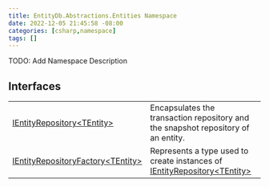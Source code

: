 ```yaml
---
title: EntityDb.Abstractions.Entities Namespace
date: 2022-12-05 21:45:58 -08:00
categories: [csharp,namespace]
tags: []
---
```



TODO: Add Namespace Description

## Interfaces
<table><tr><td><a href='/posts/csharp.interface.entitydb.abstractions.entities.ientityrepository-1/'>IEntityRepository&lt;TEntity&gt;</a></td><td>
Encapsulates the transaction repository and the snapshot repository of an entity.
</td></tr><tr><td><a href='/posts/csharp.interface.entitydb.abstractions.entities.ientityrepositoryfactory-1/'>IEntityRepositoryFactory&lt;TEntity&gt;</a></td><td>
Represents a type used to create instances of <a href='/posts/csharp.interface.entitydb.abstractions.entities.ientityrepository-1/'>IEntityRepository&lt;TEntity&gt;</a></td></tr></table>
